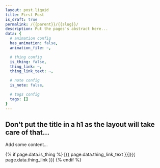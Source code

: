 ```yaml
---
layout: post.liquid
title: First Post
is_draft: true
permalink: /{{parent}}/{{slug}}/
description: Put the pages's abstract here...
data: {
  # animation config
  has_animation: false,
  animation_file: ~,

  # thing config
  is_thing: false,
  thing_link: ~,
  thing_link_text: ~,

  # note config
  is_note: false,

  # tags config
  tags: []
}
---
```


## Don't put the title in a h1 as the layout will take care of that...

Add some content...

{% if page.data.is_thing %}
[{{ page.data.thing_link_text }}]({{ page.data.thing_link }})
{% endif %}
